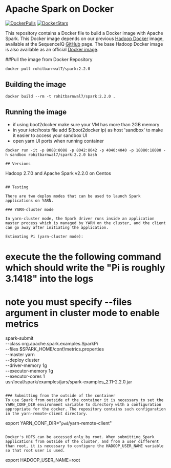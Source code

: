 Apache Spark on Docker
==========

[![DockerPulls](https://img.shields.io/docker/pulls/sequenceiq/spark.svg)](https://registry.hub.docker.com/u/sequenceiq/spark/)
[![DockerStars](https://img.shields.io/docker/stars/sequenceiq/spark.svg)](https://registry.hub.docker.com/u/sequenceiq/spark/)


This repository contains a Docker file to build a Docker image with Apache Spark. This Docker image depends on our previous [Hadoop Docker](https://github.com/sequenceiq/hadoop-docker) image, available at the SequenceIQ [GitHub](https://github.com/sequenceiq) page.
The base Hadoop Docker image is also available as an official [Docker image](https://registry.hub.docker.com/u/sequenceiq/hadoop-docker/).

##Pull the image from Docker Repository
```
docker pull rohitbarnwal7/spark:2.2.0
```

## Building the image
```
docker build --rm -t rohitbarnwal7/spark:2.2.0 .
```

## Running the image

* if using boot2docker make sure your VM has more than 2GB memory
* in your /etc/hosts file add $(boot2docker ip) as host 'sandbox' to make it easier to access your sandbox UI
* open yarn UI ports when running container
```
docker run -it -p 8088:8088 -p 8042:8042 -p 4040:4040 -p 18080:18080 -h sandbox rohitbarnwal7/spark:2.2.0 bash

## Versions
```
Hadoop 2.7.0 and Apache Spark v2.2.0 on Centos
```

## Testing

There are two deploy modes that can be used to launch Spark applications on YARN.

### YARN-cluster mode

In yarn-cluster mode, the Spark driver runs inside an application master process which is managed by YARN on the cluster, and the client can go away after initiating the application.

Estimating Pi (yarn-cluster mode):

```
# execute the the following command which should write the "Pi is roughly 3.1418" into the logs
# note you must specify --files argument in cluster mode to enable metrics
spark-submit \
--class org.apache.spark.examples.SparkPi \
--files $SPARK_HOME/conf/metrics.properties \
--master yarn \
--deploy cluster \
--driver-memory 1g \
--executor-memory 1g \
--executor-cores 1 \
usr/local/spark/examples/jars/spark-examples_2.11-2.2.0.jar
```

### Submitting from the outside of the container
To use Spark from outside of the container it is necessary to set the YARN_CONF_DIR environment variable to directory with a configuration appropriate for the docker. The repository contains such configuration in the yarn-remote-client directory.

```
export YARN_CONF_DIR="`pwd`/yarn-remote-client"
```

Docker's HDFS can be accessed only by root. When submitting Spark applications from outside of the cluster, and from a user different than root, it is necessary to configure the HADOOP_USER_NAME variable so that root user is used.

```
export HADOOP_USER_NAME=root
```
